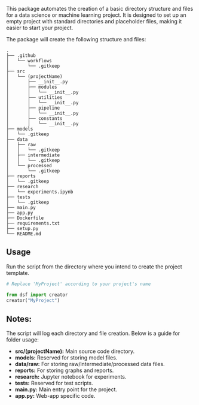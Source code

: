 This package automates the creation of a basic directory structure and files for a data science or machine learning project. It is designed to set up an empty project with standard directories and placeholder files, making it easier to start your project.

The package will create the following structure and files:

    .
    ├── .github
    │   └── workflows
    │       └── .gitkeep
    ├── src
    │   └── (projectName)
    │       ├── __init__.py
    │       ├── modules
    │       │   └── __init__.py
    │       ├── utilities
    │       │   └── __init__.py
    │       ├── pipeline
    │       │   └── __init__.py
    │       ├── constants
    │       │   └── __init__.py
    ├── models
    │   └── .gitkeep
    ├── data
    │   ├── raw
    │   │   └── .gitkeep
    │   ├── intermediate
    │   │   └── .gitkeep
    │   └── processed
    │       └── .gitkeep
    ├── reports
    │   └── .gitkeep
    ├── research
    │   └── experiments.ipynb
    ├── tests
    │   └── .gitkeep
    ├── main.py
    ├── app.py
    ├── Dockerfile
    ├── requirements.txt
    ├── setup.py
    └── README.md


## Usage

Run the script from the directory where you intend to create the project template.

```python
# Replace 'MyProject' according to your project's name

from dsf import creator
creator("MyProject")

 ```

## Notes:

The script will log each directory and file creation.
Below is a guide for folder usage:

  - **src/(projectName):** Main source code directory.
  - **models:** Reserved for storing model files.
  - **data/raw:** For storing raw/intermediate/processed data files.
  - **reports:** For storing graphs and reports.
  - **research:** Jupyter notebook for experiments.
  - **tests:** Reserved for test scripts.
  - **main.py:** Main entry point for the project.
  - **app.py:** Web-app specific code.
